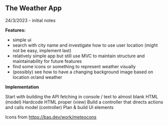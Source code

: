 ## The Weather App

24/3/2023 - initial notes

**Features:**

- simple ui
- search with city name and investigate how to use user location (might not be easy, implement last)
- relatively simple app but still use MVC to maintain structure and maintainability for future features
- find some icons or something to represent weather visually
- (possibly) see how to have a changing background image based on location or/and weather

**Implementation**

Start with building the API fetching in console / text to almost blank HTML (model)
Hardcode HTML proper (view)
Build a controller that directs actions and calls model (controller)
Plan & build UI elements

Icons from https://bas.dev/work/meteocons
